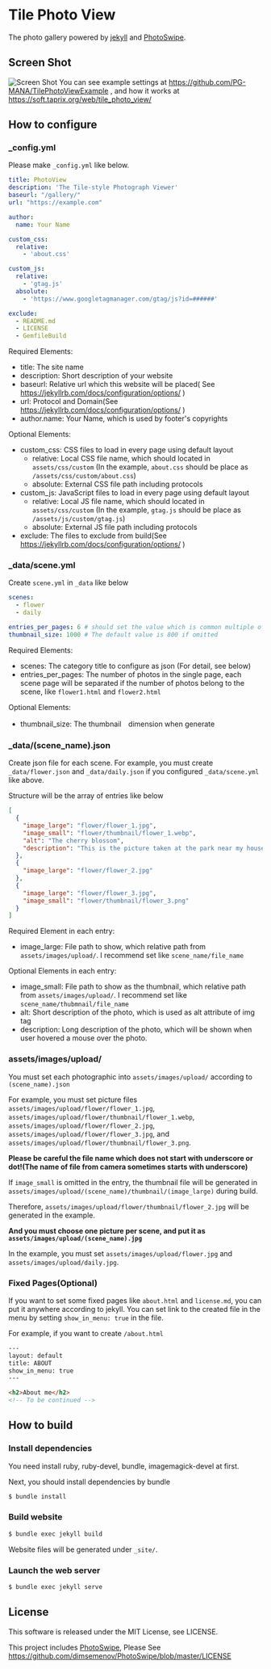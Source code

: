# Tile Photo View
The photo gallery powered by [jekyll](https://jekyllrb.com/) and [PhotoSwipe](https://photoswipe.com/).

## Screen Shot
![Screen Shot](https://user-images.githubusercontent.com/35759887/184500982-6e455762-6881-4dd6-9215-12e8fdcca437.png)
You can see example settings at https://github.com/PG-MANA/TilePhotoViewExample , and how it works at https://soft.taprix.org/web/tile_photo_view/

## How to configure
### _config.yml
Please make `_config.yml` like below.

```yaml
title: PhotoView
description: 'The Tile-style Photograph Viewer'
baseurl: "/gallery/"
url: "https://example.com"

author:
  name: Your Name

custom_css:
  relative:
    - 'about.css'

custom_js:
  relative:
    - 'gtag.js'
  absolute:
    - 'https://www.googletagmanager.com/gtag/js?id=######'

exclude:
  - README.md
  - LICENSE
  - GemfileBuild
```

Required Elements:
* title: The site name
* description: Short description of your website
* baseurl: Relative url which this website will be placed( See https://jekyllrb.com/docs/configuration/options/ )
* url: Protocol and Domain(See https://jekyllrb.com/docs/configuration/options/ ) 
* author.name: Your Name, which is used by footer's copyrights

Optional Elements:
* custom_css: CSS files to load in every page using default layout
  * relative: Local CSS file name, which should located in `assets/css/custom` (In the example, `about.css` should be place as `/assets/css/custom/about.css`) 
  * absolute: External CSS file path including protocols
* custom_js: JavaScript files to load in every page using default layout
  * relative: Local JS file name,  which should located in `assets/css/custom` (In the example, `gtag.js` should be place as `/assets/js/custom/gtag.js`)
  * absolute: External JS file path including protocols
* exclude: The files to exclude from build(See https://jekyllrb.com/docs/configuration/options/ )
### _data/scene.yml
Create `scene.yml` in `_data` like below

```yaml
scenes:
  - flower
  - daily

entries_per_pages: 6 # should set the value which is common multiple of 2 and 3
thumbnail_size: 1000 # The default value is 800 if omitted
```

Required Elements:
* scenes: The category title to configure as json (For detail, see below)
* entries_per_pages: The number of photos in the single page, each scene page will be separated if the number of photos belong to the scene, like `flower1.html` and `flower2.html`

Optional Elements:
* thumbnail_size: The thumbnail　dimension when generate

### _data/(scene_name).json
Create json file for each scene.
For example, you must create `_data/flower.json` and `_data/daily.json` if you configured `_data/scene.yml` like above.

Structure will be the array of entries like below

```json
[
  {
    "image_large": "flower/flower_1.jpg",
    "image_small": "flower/thumbnail/flower_1.webp",
    "alt": "The cherry blossom",
    "description": "This is the picture taken at the park near my house."
  },
  {
    "image_large": "flower/flower_2.jpg"
  },
  {
    "image_large": "flower/flower_3.jpg",
    "image_small": "flower/thumbnail/flower_3.png"
  }
]
```

Required Element in each entry:
* image_large: File path to show, which relative path from `assets/images/upload/`. I recommend set like `scene_name/file_name`

Optional Elements in each entry:
* image_small: File path to show as the thumbnail, which relative path from `assets/images/upload/`. I recommend set like `scene_name/thubmnail/file_name`
* alt: Short description of the photo, which is used as alt attribute of img tag
* description: Long description of the photo, which will be shown when user hovered a mouse over the photo.

### assets/images/upload/
You must set each photographic into `assets/images/upload/` according to `(scene_name).json`

For example, you must set picture files `assets/images/upload/flower/flower_1.jpg`,
`assets/images/upload/flower/thumbnail/flower_1.webp`, `assets/images/upload/flower/flower_2.jpg`,
`assets/images/upload/flower/flower_3.jpg`, and `assets/images/upload/flower/thumbnail/flower_3.png`.

**Please be careful the file name which does not start with underscore or dot!(The name of file from camera sometimes starts with underscore)**

If `image_small` is omitted in the entry, the thumbnail file will be generated in `assets/images/upload/(scene_name)/thumbnail/(image_large)` during build.

Therefore, `assets/images/upload/flower/thumbnail/flower_2.jpg` will be generated in the example.

**And you must choose one picture per scene, and put it as `assets/images/upload/(scene_name).jpg`**

In the example, you must set `assets/images/upload/flower.jpg` and `assets/images/upload/daily.jpg`.



### Fixed Pages(Optional)
If you want to set some fixed pages like `about.html` and `license.md`, you can put it anywhere according to jekyll.
You can set link to the created file in the menu by setting `show_in_menu: true` in the file.

For example, if you want to create `/about.html`

```html
---
layout: default
title: ABOUT
show_in_menu: true
---

<h2>About me</h2>
<!-- To be continued -->
```

## How to build
### Install dependencies
You need install ruby, ruby-devel, bundle, imagemagick-devel at first.

Next, you should install dependencies by bundle

```bash
$ bundle install
```

### Build website

```bash
$ bundle exec jekyll build
```

Website files will be generated under `_site/`.

### Launch the web server

```bash
$ bundle exec jekyll serve
```

## License
This software is released under the MIT License, see LICENSE.

This project includes [PhotoSwipe](https://photoswipe.com/),
Please See https://github.com/dimsemenov/PhotoSwipe/blob/master/LICENSE

